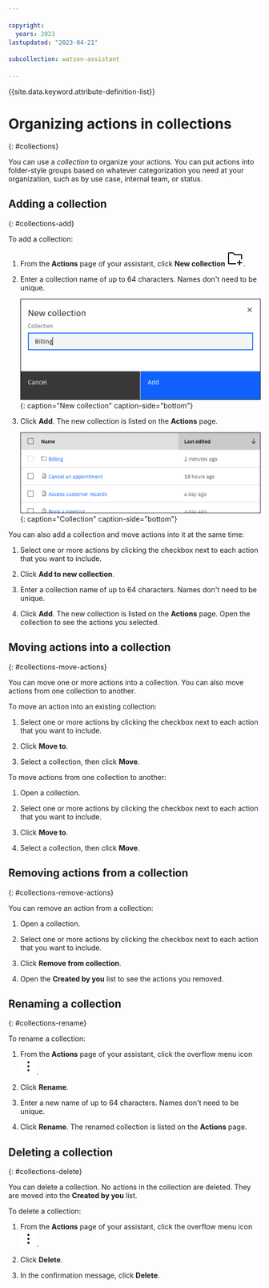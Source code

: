 ```yaml
---

copyright:
  years: 2023
lastupdated: "2023-04-21"

subcollection: watson-assistant

---
```


{{site.data.keyword.attribute-definition-list}}

# Organizing actions in collections
{: #collections}

You can use a *collection* to organize your actions. You can put actions into folder-style groups based on whatever categorization you need at your organization, such as by use case, internal team, or status. 

## Adding a collection
{: #collections-add}

To add a collection:

1. From the **Actions** page of your assistant, click **New collection** ![Folder icon](images/folder--add.svg).

1. Enter a collection name of up to 64 characters. Names don't need to be unique.

   ![New collection](images/collections-new.png){: caption="New collection" caption-side="bottom"}

1. Click **Add**. The new collection is listed on the **Actions** page.

   ![Collection](images/collections-table.png){: caption="Collection" caption-side="bottom"}

You can also add a collection and move actions into it at the same time:

1. Select one or more actions by clicking the checkbox next to each action that you want to include.

1. Click **Add to new collection**.

1. Enter a collection name of up to 64 characters. Names don't need to be unique.

1. Click **Add**. The new collection is listed on the **Actions** page. Open the collection to see the actions you selected.

## Moving actions into a collection
{: #collections-move-actions}

You can move one or more actions into a collection. You can also move actions from one collection to another.

To move an action into an existing collection:

1. Select one or more actions by clicking the checkbox next to each action that you want to include.

1. Click **Move to**.

1. Select a collection, then click **Move**.

To move actions from one collection to another:

1. Open a collection.

1. Select one or more actions by clicking the checkbox next to each action that you want to include.

1. Click **Move to**.

1. Select a collection, then click **Move**.

## Removing actions from a collection
{: #collections-remove-actions}

You can remove an action from a collection:

1. Open a collection.

1. Select one or more actions by clicking the checkbox next to each action that you want to include.

1. Click **Remove from collection**. 

1. Open the **Created by you** list to see the actions you removed.

## Renaming a collection
{: #collections-rename}

To rename a collection:

1. From the **Actions** page of your assistant, click the overflow menu icon ![Overflow menu icon](images/overflow-menu--vertical.svg).

1. Click **Rename**.

1. Enter a new name of up to 64 characters. Names don't need to be unique.

1. Click **Rename**. The renamed collection is listed on the **Actions** page.

## Deleting a collection
{: #collections-delete}

You can delete a collection. No actions in the collection are deleted. They are moved into the **Created by you** list.

To delete a collection:

1. From the **Actions** page of your assistant, click the overflow menu icon ![Overflow menu icon](images/overflow-menu--vertical.svg).

1. Click **Delete**.

1. In the confirmation message, click **Delete**.
